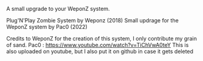 
A small upgrade to your WeponZ system.

 Plug'N'Play Zombie System by Weponz (2018)
 Small updrage for the WeponZ system by Pac0 (2022)



Credits to WeponZ for the creation of this system, I only contribute my grain of sand.
Pac0 : https://www.youtube.com/watch?v=TiChVwA0teY
This is also uploaded on youtube, but I also put it on github in case it gets deleted

